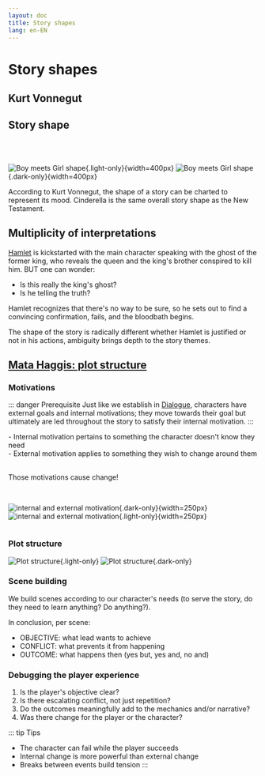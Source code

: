 ```yaml
---
layout: doc
title: Story shapes
lang: en-EN
---
```


# Story shapes

## Kurt Vonnegut

## Story shape

<br>
<br>

<div class="center">

![Boy meets Girl shape](/storyShapesBoyMeetsGirlLight.png){.light-only}{width=400px}
![Boy meets Girl shape](/storyShapesBoyMeetsGirlDark.png){.dark-only}{width=400px}
</div>


According to Kurt Vonnegut, the shape of a story can be charted to represent its mood. Cinderella is the same overall story shape as the New Testament.

## Multiplicity of interpretations

<u>Hamlet</u> is kickstarted with the main character speaking with the ghost of the former king, who reveals the queen and the king's brother conspired to kill him.
BUT one can wonder:
- Is this really the king's ghost?
- Is he telling the truth?

Hamlet recognizes that there's no way to be sure, so he sets out to find a convincing confirmation, fails, and the bloodbath begins.

<span class="highlight">The shape of the story is radically different whether Hamlet is justified or not in his actions, ambiguity brings depth to the story themes.</span>




## [Mata Haggis: plot structure](https://youtu.be/8fXE-E1hjKk)

### Motivations

::: danger Prerequisite
Just like we establish in [Dialogue](./Dialogue.md), characters have external goals and internal motivations; they move towards their goal but ultimately are led throughout the story to satisfy their internal motivation.
:::



<div class="row">
  <div class="column">
  - <span class="color">Internal motivation</span> pertains to something the character doesn't know they need <br>
  - <span class="color">External motivation</span> applies to something they wish to change around them
<br>
<br>

  Those motivations cause <span class="highlight">change</span>! <br> <br>
  
  </div>
  <div class="column">


![internal and external motivation](/internalExternalMotivationsDark.png){.dark-only}{width=250px}
![internal and external motivation](/internalExternalMotivationsLight.png){.light-only}{width=250px}

</div>
</div>

### Plot structure

<div class="center">

![Plot structure](/enPlotStructureLight.png){.light-only}
![Plot structure](/enPlotStructureDark.png){.dark-only}

</div>

### Scene building

We build scenes according to our character's needs (to serve the story, do they need to learn anything? Do anything?).

In conclusion, per scene:
- OBJECTIVE: what lead wants to achieve
- CONFLICT: what prevents it from happening
- OUTCOME: what happens then (<span class="color">yes but</span>, <span class="color">yes and</span>, <span class="color">no and</span>)

### Debugging the player experience

1. Is the player's objective clear?
2. Is there escalating conflict, not just repetition?
3. Do the outcomes meaningfully add to the mechanics and/or narrative?
4. Was there change for the player or the character?

::: tip Tips
- The character can fail while the player succeeds
- Internal change is more powerful than external change
- Breaks between events build tension
:::